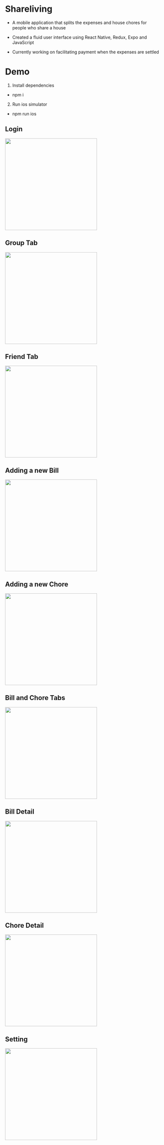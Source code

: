 # Shareliving
- A mobile application that splits the expenses and house chores for people who share a house

- Created a fluid user interface using React Native, Redux, Expo and JavaScript

- Currently working on facilitating payment when the expenses are settled

# Demo
1. Install dependencies
- npm i

2. Run ios simulator
- npm run ios

## Login

<img src="https://user-images.githubusercontent.com/33583168/45282341-93002100-b515-11e8-9eb7-16ac1368e587.gif" width="300">


## Group Tab

<img src="https://user-images.githubusercontent.com/33583168/45282340-93002100-b515-11e8-880c-a4a0d459f876.gif" width="300">


## Friend Tab

<img src="https://user-images.githubusercontent.com/33583168/45282338-93002100-b515-11e8-8d3d-3a2c18260e39.gif" width="300">


## Adding a new Bill

<img src="https://user-images.githubusercontent.com/33583168/45282342-93002100-b515-11e8-8a2e-016201ae09b2.gif" width="300">


## Adding a new Chore

<img src="https://user-images.githubusercontent.com/33583168/45282343-9398b780-b515-11e8-8c77-4eb9edaa819d.gif" width="300">


## Bill and Chore Tabs

<img src="https://user-images.githubusercontent.com/33583168/45282345-9398b780-b515-11e8-8b9e-405e05303ffa.gif" width="300">


## Bill Detail

<img src="https://user-images.githubusercontent.com/33583168/45282282-72d06200-b515-11e8-8012-1a19b4e983a6.gif" width="300">


## Chore Detail

<img src="https://user-images.githubusercontent.com/33583168/45282337-92678a80-b515-11e8-96d7-ed973f4c2b48.gif" width="300">


## Setting

<img src="https://user-images.githubusercontent.com/33583168/45282344-9398b780-b515-11e8-84f8-c3ae87d5495d.gif" width="300">

